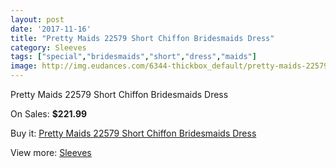 ```yaml
---
layout: post
date: '2017-11-16'
title: "Pretty Maids 22579 Short Chiffon Bridesmaids Dress"
category: Sleeves
tags: ["special","bridesmaids","short","dress","maids"]
image: http://img.eudances.com/6344-thickbox_default/pretty-maids-22579-short-chiffon-bridesmaids-dress.jpg
---
```

Pretty Maids 22579 Short Chiffon Bridesmaids Dress

On Sales: **$221.99**
<a href="https://www.eudances.com/en/sleeves/2299-pretty-maids-22579-short-chiffon-bridesmaids-dress.html"><amp-img layout="responsive" width="600" height="600" src="//img.eudances.com/6344-thickbox_default/pretty-maids-22579-short-chiffon-bridesmaids-dress.jpg" alt="Pretty Maids 22579 Short Chiffon Bridesmaids Dress 0" /></a>
<a href="https://www.eudances.com/en/sleeves/2299-pretty-maids-22579-short-chiffon-bridesmaids-dress.html"><amp-img layout="responsive" width="600" height="600" src="//img.eudances.com/6345-thickbox_default/pretty-maids-22579-short-chiffon-bridesmaids-dress.jpg" alt="Pretty Maids 22579 Short Chiffon Bridesmaids Dress 1" /></a>

Buy it: [Pretty Maids 22579 Short Chiffon Bridesmaids Dress](https://www.eudances.com/en/sleeves/2299-pretty-maids-22579-short-chiffon-bridesmaids-dress.html "Pretty Maids 22579 Short Chiffon Bridesmaids Dress")

View more: [Sleeves](https://www.eudances.com/en/26-sleeves "Sleeves")